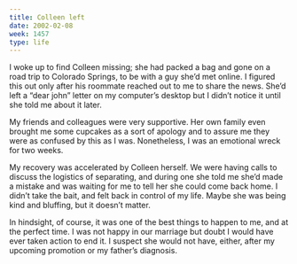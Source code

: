 ```yaml
---
title: Colleen left
date: 2002-02-08
week: 1457
type: life
---
```


I woke up to find Colleen missing; she had packed a bag and gone on a road trip to Colorado Springs, to be with a guy she’d met online. I figured this out only after his roommate reached out to me to share the news. She’d left a “dear john” letter on my computer’s desktop but I didn’t notice it until she told me about it later.

My friends and colleagues were very supportive. Her own family even brought me some cupcakes as a sort of apology and to assure me they were as confused by this as I was. Nonetheless, I was an emotional wreck for two weeks.

My recovery was accelerated by Colleen herself. We were having calls to discuss the logistics of separating, and during one she told me she’d made a mistake and was waiting for me to tell her she could come back home. I didn’t take the bait, and felt back in control of my life. Maybe she was being kind and bluffing, but it doesn’t matter.

In hindsight, of course, it was one of the best things to happen to me, and at the perfect time. I was not happy in our marriage but doubt I would have ever taken action to end it. I suspect she would not have, either, after my upcoming promotion or my father’s diagnosis.
